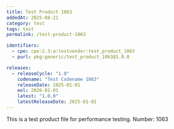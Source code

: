 ```yaml
---
title: Test Product 1063
addedAt: 2025-08-21
category: test
tags: test
permalink: /test-product-1063

identifiers:
  - cpe: cpe:2.3:a:testvendor:test_product_1063
  - purl: pkg:generic/test_product_1063@1.0.0

releases:
  - releaseCycle: "1.0"
    codename: "Test Codename 1063"
    releaseDate: 2025-01-01
    eol: 2026-01-01
    latest: "1.0.0"
    latestReleaseDate: 2025-01-01
---
```


This is a test product file for performance testing. Number: 1063

